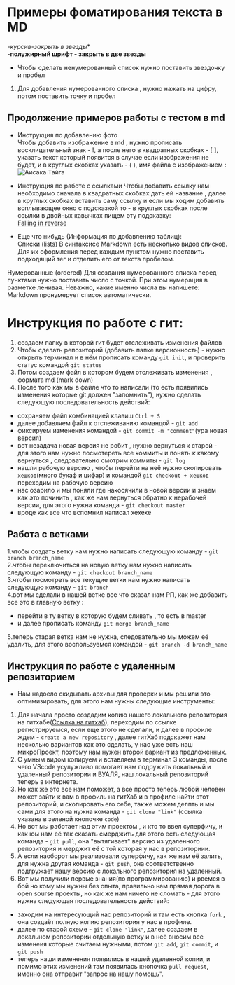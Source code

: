 # Примеры фоматирования текста в MD
-*курсив-закрыть в звезды**    
-**полужирный шрифт - закрыть в две звезды**   
* Чтобы сделать ненумерованный список нужно поставить звездочку и пробел   
 1. Для добавления нумерованного списка , нужно нажать на цифру, потом поставить точку и пробел  
 ## Продолжение примеров работы с тестом в md  
 * Инструкция по добавлению фото  
Чтобы добавить изображение в md , нужно прописать восклицательный знак - !, а после него в квадратных скобках - [ ], указать текст который появится в случае если изображения не будет, и в круглых скобках указать - ( ), имя файла с изображением :
![Аисака Тайга](Taiga.jpg) 




 * Инструкция по работе с ссылками 
Чтобы добавить ссылку нам необходимо сначала в квадратных скобках дать ей название , далее в круглых скобках вставить саму ссылку и если мы ходим добавить всплывающее окно с подсказкой то -  в круглых скобках после ссылки в двойных кавычках пищем эту подсказку:  
[Falling in reverse](https://www.youtube.com/watch?v=2nWmBJxW9q0&list=RDB2cbhYihBWY&index=4"подсказка")



 * Еще что нибудь (Информация по добавлению таблиц):   
Списки (lists)
В синтаксисе Markdown есть несколько видов списков. Для их оформления перед каждым пунктом нужно поставить подходящий тег и отделить его от текста пробелом.

Нумерованные (ordered)
Для создания нумерованного списка перед пунктами нужно поставить число с точкой. При этом нумерация в разметке ленивая. Неважно, какие именно числа вы напишете: Markdown пронумерует список автоматически.
   

# Инструкция по работе с гит:  
 1. создаем папку в которой гит будет отслеживать изменения файлов   
 2. Чтобы сделать репозиторий (добавить папке версионность) - нужно открыть терминал и в нём прописать команду `git init`, и проверить статус командой `git status`
 3. Потом создаем файл в котором будем отслеживать изменения , формата md (mark down)
 4. После того как мы в файле что то написали (то есть появились изменения которые git должен "запомнить"), нужно сделать следующую последовательность действий:
 * сохраняем файл комбинацией клавиш `Ctrl + S`
 * далее добавляем файл к отслеживанию командой - `git add`
 * фиксируем изменения командой - `git commit -m "comment"`(ура новая версия)
 * вот незадача новая версия не робит , нужно вернуться к старой - для этого нам нужно посмотереть все коммиты и понять к какому вернуться , следовательно смотрим коммиты - `git log`
 * нашли рабочую версию , чтобы перейти на неё нужно скопировать `хешкод`(много букаф и цифар) и командой `git checkout + хешкод` переходим на рабочую версию
 * нас озарило и мы поняли где накосячили в новой версии и знаем как это починить , как же нам вернуться обратно к нерабочей версии, для этого нужна команда - `git checkout master`
 * вроде как все что вспомнил написал хехехе  
## Работа с ветками   
1.чтобы создать ветку нам нужно написать следующую команду - `git branch branch_name`  
2.чтобы переключиться на новую ветку нам нужно написать следующую команду - `git checkout branch_name`  
3.чтобы посмотреть все текущие ветки нам нужно написать следующую команду - `git branch`  
4.вот мы сделали в нашей ветке все что сказал нам РП, как же добавить все это в главную ветку :
* перейти в ту ветку в которую будем сливать , то есть в master 
* и далее прописать команду `git merge branch_name`

5.теперь старая ветка нам не нужна, следовательно мы можем её удалить, для этого воспользуемся командой - `git branch -d branch_name`
## Инструкция по работе с удаленным репозиторием   
* Нам надоело скидывать архивы для проверки и мы решили это оптимизировать, для этого нам нужны следующие инструменты:
1. Для начала просто создадим копию нашего локального репозитория на гитхабе([Ссылка на гитхаб](https://github.com/ "повторение мать учения")), переходим по ссылке регистрируемся, если еще этого не сделали, и далее в профиле ждем - `create a new repository` , далее гитХаб подскажет нам несколько вариантов как это сделать, у нас уже есть наш микроПроект, поэтому нам нужен второй вариант из предложенных.  
2. С умным видом копируем и вставляем в терминал 3 команды, после чего VScode усулужливо помогает нам подружить локальный и удаленный репозитории и ВУАЛЯ, наш локальный репозиторий теперь в интернете.
3. Но как же это все нам поможет, а все просто теперь любой человек может зайти к вам в профиль на гитХаб и в профиле найти этот репозиторий, и скопировать его себе, также можем делпть и мы сами для этого на нужна команда - `git clone "link"` (ссылка указана в зеленой кнопочке `code`)
4. Но вот мы работает над этим проектом , и кто то ввел суперфичу, и как юы нам её так сказать смерджить для этого есть следующая команда - `git pull`, она "вытягивает" версию из удаленного репозитория и мерджит её с той которая у нас в репозиториии.
5. А если наоборот мы реализовали суперфичу, как же нам её залить, для нужна другая команда  - `git push`, она соответственно подгружает нашу версию с локального репозитория на удаленный. 
6. Вот мы получили первые знания(по программированию) и рвемся в бой но кому мы нужны без опыта, правильно нам прямая дорога в open sourse проекты, но как же нам ничего не сломать - для этого нужна следующая последовательность действий:
* заходим на интересующий нас репозиторий и там есть кнопка `fork` , она создаёт полную копию репозитория у нас в профиле.
* далее по старой схеме - `git clone "link"`, далее создаем в локальном репозитории отдельную ветку и в неё вносим все изменеия которые считаем нужными, потом `git add`, `git commit`, и `git push`
* теперь наши изменения появились в нашей удаленной копии, и помимо этих изменений там появилась кнопочка `pull request`, именно она отправит "запрос на нашу помощь". 